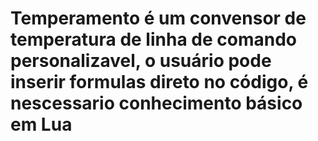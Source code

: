 # Temperamento é um convensor de temperatura de linha de comando personalizavel, o usuário pode inserir formulas direto no código, é nescessario conhecimento básico em Lua 
